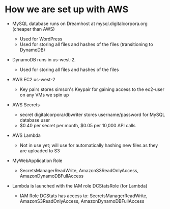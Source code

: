 How we are set up with AWS
==========================

* MySQL database runs on Dreamhost at mysql.digitalcorpora.org (cheaper than AWS)
  - Used for WordPress
  - Used for storing all files and hashes of the files (transitioning to DynamoDB)
* DynamoDB runs in us-west-2.
  - Used for storing all files and hashes of the files
* AWS EC2 us-west-2
  - Key pairs stores simson's Keypair for gaining access to the ec2-user on any VMs we spin up
* AWS Secrets
  - secret digitalcorpora/dbwriter stores username/password for MySQL database user
  - $0.40 per secret per month, $0.05 per 10,000 API calls
* AWS Lambda
  - Not in use yet; will use for automatically hashing new files as they are uploaded to S3

* MyWebApplication Role
  - SecretsManagerReadWrite, AmazonS3ReadOnlyAccess, AmazonDynamoDBFullAccess
* Lambda is launched with the IAM role DCStatsRole (for Lambda)
  - IAM Role DCStats has access to: SecretsManagerReadWrite, AmazonS3ReadOnlyAccess, AmazonDynamoDBFullAccess